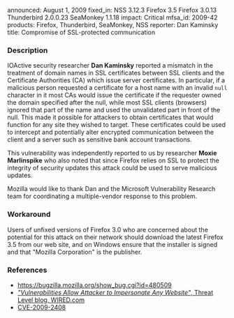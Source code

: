 announced: August 1, 2009
fixed_in: NSS 3.12.3
          Firefox 3.5
          Firefox 3.0.13
          Thunderbird 2.0.0.23
          SeaMonkey 1.1.18
impact: Critical
mfsa_id: 2009-42
products: Firefox, Thunderbird, SeaMonkey, NSS
reporter: Dan Kaminsky
title: Compromise of SSL-protected communication

<h3>Description</h3>

<p>IOActive security researcher <strong>Dan Kaminsky</strong> reported a
mismatch in the treatment of domain names in SSL certificates between SSL
clients and the Certificate Authorities (CA) which issue server certificates.
In particular, if a malicious person requested a certificate for a host name
with an invalid <code>null</code> character in it most CAs would issue the
certificate if the requester owned the domain specified after the null, while
most SSL clients (browsers) ignored that part of the name and used the
unvalidated part in front of the null. This made it possible for attackers to
obtain certificates that would function for any site they wished to target.
These certificates could be used to intercept and potentially alter encrypted
communication between the client and a server such as sensitive bank
account transactions.</p>

<p>This vulnerability was independently reported to us by researcher
<strong>Moxie Marlinspike</strong> who also noted that since Firefox
relies on SSL to protect the integrity of security updates this attack
could be used to serve malicious updates. </p>

<p>Mozilla would like to thank Dan and the Microsoft Vulnerability
Research team for coordinating a multiple-vendor response to this problem.</p>

<h3>Workaround</h3>
<p>Users of unfixed versions of Firefox 3.0 who are concerned about the
potential for this attack on their network should download the latest
Firefox 3.5 from our web site, and on Windows ensure that the installer is
signed and that "Mozilla Corporation" is the publisher.</p>

<h3>References</h3>

<ul>
  <li><a href="https://bugzilla.mozilla.org/show_bug.cgi?id=480509">
    https://bugzilla.mozilla.org/show_bug.cgi?id=480509</a></li>
  <li><a class="ex-ref" href="http://www.wired.com/threatlevel/2009/07/kaminsky/">
    <i>"Vulnerabilities Allow Attacker to Impersonate Any Website"</i>, Threat Level blog, WIRED.com</a></li>
  <li><a class="ex-ref" href="http://cve.mitre.org/cgi-bin/cvename.cgi?name=CVE-2009-2408">CVE-2009-2408</a></li>

</ul>



